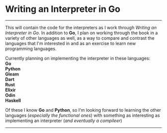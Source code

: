 # Writing an Interpreter in Go 

--- 

This will contain the code for the interpreters as I work through 
*Writing an Interpreter in Go*. In addition to **Go**, I plan on working 
through the book in a variety of other languages as well, as a way to compare 
and contrast the languages that I'm interested in and as an exercise to learn new programming languages. 

Currently planning on implementing the interpreter in these languages:  
**Go**  
**Python**  
**Gleam**  
**Dart**  
**Rust**  
**Elixir**  
**Odin**  
**Haskell**  

Of these I know **Go** and **Python**, so I'm looking forward to learning 
the other languages (*especially the functional ones*) with something as 
interesting as implementing an interpreter (*and eventually a compileer*)

--- 
